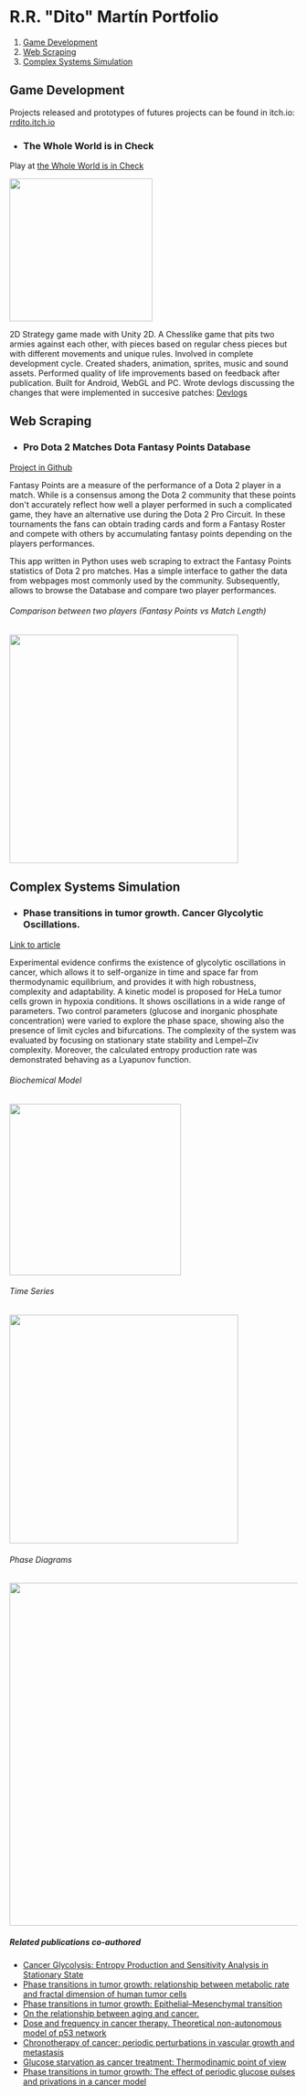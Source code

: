 # R.R. "Dito" Martín Portfolio


1. [Game Development](#game-dev)
2. [Web Scraping](#web-scraping)
3. [Complex Systems Simulation](#complex-systems)

  
## Game Development <a name="game-dev"></a>

Projects released and prototypes of futures projects can be found in itch.io:    [rrdito.itch.io](https://rrdito.itch.io)

- ### The Whole World is in Check

Play at [the Whole World is in Check](https://rrdito.itch.io/whole-world-check)

<img src="https://user-images.githubusercontent.com/100057221/206401412-e6169b54-3742-448f-93d6-7525a8019a26.gif" width="250">

2D Strategy game made with Unity 2D. A Chesslike game that pits two armies against each other, with pieces based on regular chess pieces but with different movements and unique rules. Involved in complete development cycle. Created shaders, animation, sprites, music and sound assets. Performed quality of life improvements based on feedback after publication. Built for Android, WebGL and PC.
Wrote devlogs discussing the changes that were implemented in succesive patches: [Devlogs](https://rrdito.itch.io/whole-world-check/devlog)


## Web Scraping <a name="web-scraping"></a>

- ### Pro Dota 2 Matches Dota Fantasy Points Database

[Project in Github](https://github.com/RRDito/Dota-Fantasy-Database)

Fantasy Points are a measure of the performance of a Dota 2 player in a match. While is a consensus among the Dota 2 community that these points don't accurately reflect how well a player performed in such a complicated game, they have an alternative use during the Dota 2 Pro Circuit. In these tournaments the fans can obtain trading cards and form a Fantasy Roster and compete with others by accumulating fantasy points depending on the players performances.

This app written in Python uses web scraping to extract the Fantasy Points statistics of Dota 2 pro matches. Has a simple interface to gather the data from webpages most commonly used by the community. Subsequently, allows to browse the Database and compare two player performances.

###### Comparison between two players (Fantasy Points vs Match Length)
<img src="https://user-images.githubusercontent.com/100057221/212465994-123ab32d-da9f-4bf8-aa92-71f3cd0377e6.png" width="400">


## Complex Systems Simulation <a name="complex-systems"></a>

- ### Phase transitions in tumor growth. Cancer Glycolytic Oscillations.

[Link to article](https://www.sciencedirect.com/science/article/abs/pii/S0378437117306404) 

Experimental evidence confirms the existence of glycolytic oscillations in cancer, which allows it to self-organize in time and space far from thermodynamic equilibrium, and provides it with high robustness, complexity and adaptability. A kinetic model is proposed for HeLa tumor cells grown in hypoxia conditions. It shows oscillations in a wide range of parameters. Two control parameters (glucose and inorganic phosphate concentration) were varied to explore the phase space, showing also the presence of limit cycles and bifurcations. The complexity of the system was evaluated by focusing on stationary state stability and Lempel–Ziv complexity. Moreover, the calculated entropy production rate was demonstrated behaving as a Lyapunov function.

###### Biochemical Model
<img src="https://user-images.githubusercontent.com/100057221/206404148-3eaaab3f-6f0e-4db7-add7-97e0a3f304b0.png" width="300">

###### Time Series
<img src="https://user-images.githubusercontent.com/100057221/206404511-33bea0d7-bcf4-4127-931c-473120193ca2.png" width="400">

###### Phase Diagrams
<img src="https://user-images.githubusercontent.com/100057221/206404807-aeb1da87-9982-482d-87f5-0d385a78a3a8.png" width="600">


##### Related publications co-authored
- [Cancer Glycolysis: Entropy Production and Sensitivity Analysis in Stationary State](http://adenocarcinoma.imedpub.com/cancer-glycolysis-i-entropy-production-and-sensitivity-analysis-in-stationary-state.php?aid=8968)
- [Phase transitions in tumor growth: relationship between metabolic rate and fractal dimension of human tumor cells](http://dx.doi.org/10.1016/j.physa.2016.12.089)
- [Phase transitions in tumor growth: Epithelial–Mesenchymal transition](https://doi.org/10.1016/j.physa.2018.01.040)
- [On the relationship between aging and cancer.](https://doi.org/10.15406/mojgg.2018.03.00103)
- [Dose and frequency in cancer therapy. Theoretical non-autonomous model of p53 network](https://doi.org/10.1080/09291016.2018.1465697)
- [Chronotherapy of cancer: periodic perturbations in vascular growth and metastasis](https://doi.org/10.1080/09291016.2018.1465698)
- [Glucose starvation as cancer treatment: Thermodinamic point of view](https://doi.org/10.15761/ICST.1000276)
- [Phase transitions in tumor growth: The effect of periodic glucose pulses and privations in a cancer model](https://doi.org/10.15761/ICST.1000301)





